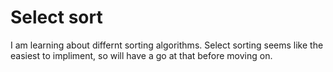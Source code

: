 # Select sort
I am learning about differnt sorting algorithms. Select sorting seems like the easiest to impliment, so will have a go at that before moving on.

